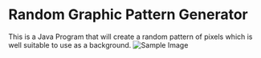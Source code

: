 # Random Graphic Pattern Generator
This is a Java Program that will create a random pattern of pixels which is well suitable to use as a background.
![Sample Image](https://raw.githubusercontent.com/MartyMiniac/RandomGraphicPattern/master/SampleImage/sample1.png)
